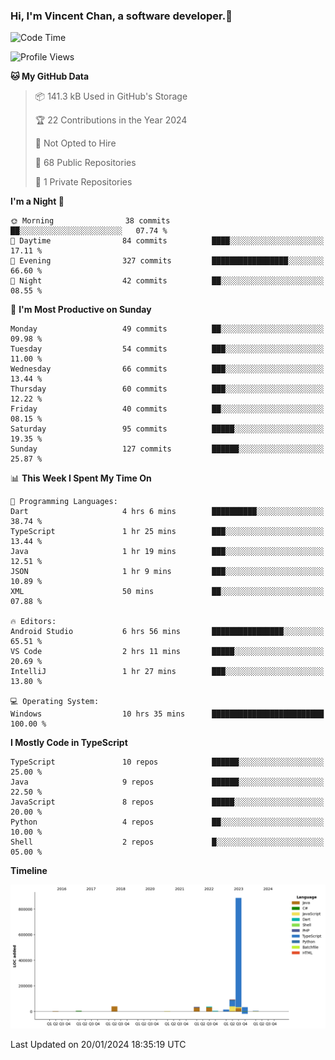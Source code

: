 ### Hi, I'm Vincent Chan, a software developer.👋

<!--
**hkvincent/hkvincent** is a ✨ _special_ ✨ repository because its `README.md` (this file) appears on your GitHub profile.

Here are some ideas to get you started:

- 🔭 I’m currently working on ...
- 🌱 I’m currently learning ...
- 👯 I’m looking to collaborate on ...
- 🤔 I’m looking for help with ...
- 💬 Ask me about ...
- 📫 How to reach me: ...
- 😄 Pronouns: ...
- ⚡ Fun fact: ...
-->
<!--START_SECTION:waka-->
![Code Time](http://img.shields.io/badge/Code%20Time-736%20hrs%2026%20mins-blue)

![Profile Views](http://img.shields.io/badge/Profile%20Views-0-blue)

**🐱 My GitHub Data** 

> 📦 141.3 kB Used in GitHub's Storage 
 > 
> 🏆 22 Contributions in the Year 2024
 > 
> 🚫 Not Opted to Hire
 > 
> 📜 68 Public Repositories 
 > 
> 🔑 1 Private Repositories 
 > 
**I'm a Night 🦉** 

```text
🌞 Morning                38 commits          ██░░░░░░░░░░░░░░░░░░░░░░░   07.74 % 
🌆 Daytime                84 commits          ████░░░░░░░░░░░░░░░░░░░░░   17.11 % 
🌃 Evening                327 commits         █████████████████░░░░░░░░   66.60 % 
🌙 Night                  42 commits          ██░░░░░░░░░░░░░░░░░░░░░░░   08.55 % 
```
📅 **I'm Most Productive on Sunday** 

```text
Monday                   49 commits          ██░░░░░░░░░░░░░░░░░░░░░░░   09.98 % 
Tuesday                  54 commits          ███░░░░░░░░░░░░░░░░░░░░░░   11.00 % 
Wednesday                66 commits          ███░░░░░░░░░░░░░░░░░░░░░░   13.44 % 
Thursday                 60 commits          ███░░░░░░░░░░░░░░░░░░░░░░   12.22 % 
Friday                   40 commits          ██░░░░░░░░░░░░░░░░░░░░░░░   08.15 % 
Saturday                 95 commits          █████░░░░░░░░░░░░░░░░░░░░   19.35 % 
Sunday                   127 commits         ██████░░░░░░░░░░░░░░░░░░░   25.87 % 
```


📊 **This Week I Spent My Time On** 

```text
💬 Programming Languages: 
Dart                     4 hrs 6 mins        ██████████░░░░░░░░░░░░░░░   38.74 % 
TypeScript               1 hr 25 mins        ███░░░░░░░░░░░░░░░░░░░░░░   13.44 % 
Java                     1 hr 19 mins        ███░░░░░░░░░░░░░░░░░░░░░░   12.51 % 
JSON                     1 hr 9 mins         ███░░░░░░░░░░░░░░░░░░░░░░   10.89 % 
XML                      50 mins             ██░░░░░░░░░░░░░░░░░░░░░░░   07.88 % 

🔥 Editors: 
Android Studio           6 hrs 56 mins       ████████████████░░░░░░░░░   65.51 % 
VS Code                  2 hrs 11 mins       █████░░░░░░░░░░░░░░░░░░░░   20.69 % 
IntelliJ                 1 hr 27 mins        ███░░░░░░░░░░░░░░░░░░░░░░   13.80 % 

💻 Operating System: 
Windows                  10 hrs 35 mins      █████████████████████████   100.00 % 
```

**I Mostly Code in TypeScript** 

```text
TypeScript               10 repos            ██████░░░░░░░░░░░░░░░░░░░   25.00 % 
Java                     9 repos             ██████░░░░░░░░░░░░░░░░░░░   22.50 % 
JavaScript               8 repos             █████░░░░░░░░░░░░░░░░░░░░   20.00 % 
Python                   4 repos             ██░░░░░░░░░░░░░░░░░░░░░░░   10.00 % 
Shell                    2 repos             █░░░░░░░░░░░░░░░░░░░░░░░░   05.00 % 
```



**Timeline**

![Lines of Code chart](https://raw.githubusercontent.com/hkvincent/hkvincent/main/assets/bar_graph.png)


 Last Updated on 20/01/2024 18:35:19 UTC
<!--END_SECTION:waka-->
